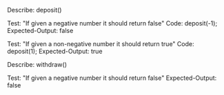 Describe: deposit()

Test: "If given a negative number it should return false"
Code: deposit(-1);
Expected-Output: false

Test: "If given a non-negative number it should return true"
Code: deposit(1);
Expected-Output: true



Describe: withdraw()

Test: "If given a negative number it should return false"
Expected-Output: false